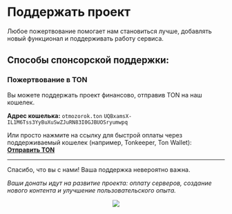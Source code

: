 # Поддержать проект

Любое пожертвование помогает нам становиться лучше, добавлять новый функционал и поддерживать работу сервиса.

## Способы спонсорской поддержки:

### Пожертвование в TON

Вы можете поддержать проект финансово, отправив TON на наш кошелек.

**Адрес кошелька:** `otmozorok.ton` `UQBxamsX-IL1M6Tss3YyBuXuSwZJuRN83I0GJBUOSryumwpq`


Или просто нажмите на ссылку для быстрой оплаты через поддерживаемый кошелек (например, Tonkeeper, Ton Wallet): 
[**Отправить TON**](https://app.tonkeeper.com/transfer/UQBxamsX-IL1M6Tss3YyBuXuSwZJuRN83I0GJBUOSryumwpq)

---

Спасибо, что вы с нами! Ваша поддержка невероятно важна.

*Ваши донаты идут на развитие проекта: оплату серверов, создание нового контента и улучшение пользовательского опыта.*

<p align="center">
<img  src="https://media2.giphy.com/media/v1.Y2lkPTc5MGI3NjExeXhlNmxyN2ZyNGU4bGNoN3lwdGR2bDYyZ2xheXY0ZWs5M2VnMTQ4MiZlcD12MV9pbnRlcm5hbF9naWZfYnlfaWQmY3Q9cw/mknV8U3bQYjH5asX4s/giphy.gif" />
</p>